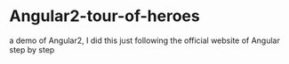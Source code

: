 # Angular2-tour-of-heroes
a demo of Angular2, I did this just following the official website of Angular step by step
